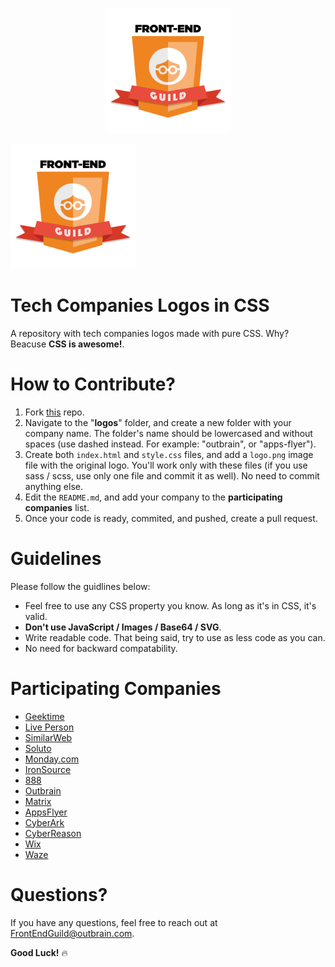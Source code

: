 <p align="center">
  <img src="assets/guild.png" height=200 alt="Outbrain's Front End Guild Logo" class="inline" />
</p>

<img src="assets/guild.png" height=200 alt="Outbrain's Front End Guild Logo" class="inline" />

# Tech Companies Logos in CSS
A repository with tech companies logos made with pure CSS. Why? Beacuse **CSS is awesome!**.

# How to Contribute?

1. Fork [this](https://github.com/outbrain/tech-companies-logos-in-css) repo.
2. Navigate to the "**logos**" folder, and create a new folder with your company name. The folder's name should be lowercased and without spaces (use dashed instead. For example: "outbrain", or "apps-flyer").
3. Create both `index.html` and `style.css` files, and add a `logo.png` image file with the original logo. You'll work only with these files (if you use sass / scss, use only one file and commit it as well). No need to commit anything else.
4. Edit the `README.md`, and add your company to the **participating companies** list.
5. Once your code is ready, commited, and pushed, create a pull request.

# Guidelines

Please follow the guidlines below:

- Feel free to use any CSS property you know. As long as it's in CSS, it's valid.
- **Don't use JavaScript / Images / Base64 / SVG**.
- Write readable code. That being said, try to use as less code as you can.
- No need for backward compatability.

# Participating Companies

- [Geektime](logos/geektime)
- [Live Person](logos/live-person)
- [SimilarWeb](logos/slimilarweb)
- [Soluto](logos/soluto)
- [Monday.com](logos/monday-com)
- [IronSource](logos/ironsource)
- [888](logos/888)
- [Outbrain](logos/outbrain)
- [Matrix](logos/matrix)
- [AppsFlyer](logos/apps-flyer)
- [CyberArk](logos/cyberark)
- [CyberReason](logos/cybereason)
- [Wix](logos/wix)
- [Waze](logos/waze)

# Questions?
[1]: mailto:FrontEndGuild@outbrain.com "FrontEndGuild@outbrain.com"
If you have any questions, feel free to reach out at [FrontEndGuild@outbrain.com][1].

**Good Luck!** 🔥
